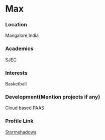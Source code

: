 # Max

### Location

Mangalore,India

### Academics

SJEC

### Interests

Basketball

### Development(Mention projects if any)

Cloud based PAAS

### Profile Link

[Stormshadows](https://github.com/Stormshadows)
